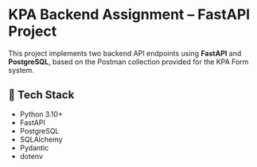 # KPA Backend Assignment – FastAPI Project

This project implements two backend API endpoints using **FastAPI** and **PostgreSQL**, based on the Postman collection provided for the KPA Form system.

## 🚀 Tech Stack
- Python 3.10+
- FastAPI
- PostgreSQL
- SQLAlchemy
- Pydantic
- dotenv
